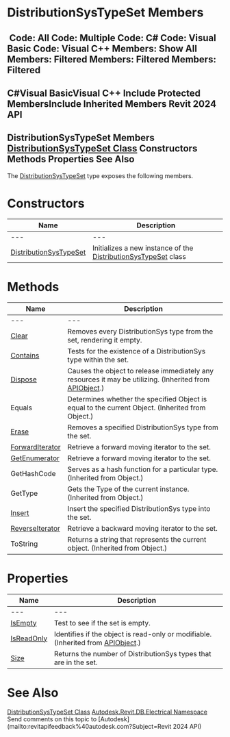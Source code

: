 # DistributionSysTypeSet Members

﻿
 Code: All Code: Multiple Code: C# Code: Visual Basic Code: Visual C++  Members: Show All Members: Filtered Members: Filtered Members: Filtered   
---  
C#Visual BasicVisual C++
Include Protected MembersInclude Inherited Members
Revit 2024 API  
---  
DistributionSysTypeSet Members  
[DistributionSysTypeSet Class](4e94a9fd-aaec-b38b-5d67-edac1ed07d50.md "DistributionSysTypeSet Class") Constructors Methods Properties See Also  
---  
The [DistributionSysTypeSet](4e94a9fd-aaec-b38b-5d67-edac1ed07d50.md "DistributionSysTypeSet Class") type exposes the following members.
# Constructors
| Name | Description |
| --- | --- |
| --- | --- | --- |
| [DistributionSysTypeSet](9e22a687-6c0a-6b1c-bca3-a5b4da1060ee.md "DistributionSysTypeSet Constructor") | Initializes a new instance of the [DistributionSysTypeSet](4e94a9fd-aaec-b38b-5d67-edac1ed07d50.md "DistributionSysTypeSet Class") class |

# Methods
| Name | Description |
| --- | --- |
| --- | --- | --- |
| [Clear](63e84ccf-746f-2d38-c857-2f5c90d6db0f.md "Clear Method") | Removes every DistributionSys type from the set, rendering it empty. |
| [Contains](dd36bb62-fa09-ce05-301d-7c2def50f3cc.md "Contains Method") | Tests for the existence of a DistributionSys type within the set. |
| [Dispose](7c03212a-b587-1c89-3912-efea0d2619c5.md "Dispose Method") | Causes the object to release immediately any resources it may be utilizing. (Inherited from [APIObject](beb86ef5-39ad-3f0d-0cd9-0c929387a2bb.md "APIObject Class").) |
| Equals | Determines whether the specified Object is equal to the current Object. (Inherited from Object.) |
| [Erase](cd6b4331-a5e8-bcc2-2797-eb8473713d9b.md "Erase Method") | Removes a specified DistributionSys type from the set. |
| [ForwardIterator](9d19a1b3-fcc8-53f5-4fd6-da094ee893fc.md "ForwardIterator Method") | Retrieve a forward moving iterator to the set. |
| [GetEnumerator](7d71755f-e5c2-4684-b84c-803ed4945c7b.md "GetEnumerator Method") | Retrieve a forward moving iterator to the set. |
| GetHashCode | Serves as a hash function for a particular type.  (Inherited from Object.) |
| GetType | Gets the Type of the current instance. (Inherited from Object.) |
| [Insert](7f029d8e-2de0-9a92-2e28-0948681f0ba4.md "Insert Method") | Insert the specified DistributionSys type into the set. |
| [ReverseIterator](6571a6ee-a994-96c8-9e37-94864d1061ee.md "ReverseIterator Method") | Retrieve a backward moving iterator to the set. |
| ToString | Returns a string that represents the current object. (Inherited from Object.) |

# Properties
| Name | Description |
| --- | --- |
| --- | --- | --- |
| [IsEmpty](6bcc758a-87d3-9046-4a00-6a1453b126f2.md "IsEmpty Property") | Test to see if the set is empty. |
| [IsReadOnly](d516bcd2-a3fd-a578-58f6-f1add979bd07.md "IsReadOnly Property") | Identifies if the object is read-only or modifiable. (Inherited from [APIObject](beb86ef5-39ad-3f0d-0cd9-0c929387a2bb.md "APIObject Class").) |
| [Size](0f62b6e9-cee1-5552-2751-f7d1087bc8c5.md "Size Property") | Returns the number of DistributionSys types that are in the set. |

# See Also
[DistributionSysTypeSet Class](4e94a9fd-aaec-b38b-5d67-edac1ed07d50.md "DistributionSysTypeSet Class")
[Autodesk.Revit.DB.Electrical Namespace](212a1314-7843-2c6c-3322-363127e4059f.md "Autodesk.Revit.DB.Electrical Namespace")
Send comments on this topic to [Autodesk](mailto:revitapifeedback%40autodesk.com?Subject=Revit 2024 API)